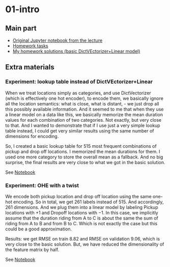 # 01-intro
## Main part
- [Original Jupyter notebook from the lecture](duration-prediction.ipynb)
- [Homework tasks](homework.md)
- [My homework solutions (basic DictVEctorizer+Linear model)](homework-solution.ipynb)

## Extra materials
### Experiment: lookup table instead of DictVEctorizer+Linear
When we treat locations simply as categories, and use DictVectorizer (which is effectively one hot encoder), to encode them, we basically ignore all the location semantics: what is close, what is distant, - we just drop all this possibly available information. And it seemed to me that when they use a linear model on a data like this, we basically memorize the mean duration values for each combination of two categories. Not exactly, but very close to that. And I wanted to demonstrate that if I use just a very simple lookup table instead, I could get very similar results using the same number of dimensions for encoding. 

So, I created a basic lookup table for 515 most frequent combinations of pickup and drop off locations. I memorized the mean durations for them. I used one more category to store the overall mean as a fallback. And no big surprise, the final results are very close to what we got in the basic solution. 

See [Notebook](lookup-table-baseline.ipynb)

### Experiment: OHE with a twist

We encode both pickup location and drop off location using the same one-hot encoding. So in total, we get 261 labels instead of 515. And accordingly, 261 dimensions. And we plug them into a linear model by labeling Pickup locations with $+1$ and Dropoff locations with $-1$. In this case, we implicitly assume that the duration riding from A to C is about the same the sum of riding from A to B and from B to C. Which is not exactly the case but this could be a good approximation.

Results: we get RMSE on train 8.82 and RMSE on validation 9.06, which is very close to the basic solution. But, we have reduced the dimensionality of the feature matrix by half.

See [Notebook](homework-solution-with-twist.ipynb)